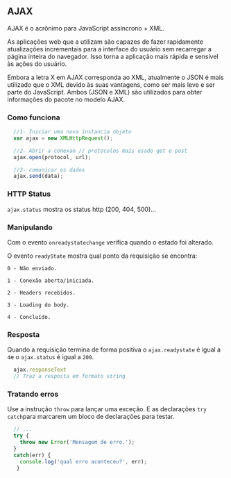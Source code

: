 ## AJAX
AJAX é o acrônimo para JavaScript assíncrono + XML.

As aplicações web que a utilizam são capazes de fazer rapidamente atualizações incrementais para a interface do usuário sem recarregar a página inteira do navegador. Isso torna a aplicação mais rápida e sensível às ações do usuário.

Embora a letra X em AJAX corresponda ao XML, atualmente o JSON é mais utilizado que o XML devido às suas vantagens, como ser mais leve e ser parte do JavaScript. Ambos (JSON e XML) são utilizados ​​para obter informações do pacote no modelo AJAX.

### Como funciona
```javascript
  //1- Iniciar uma nova instancia objeto
  var ajax = new XMLHttpRequest();

  //2- Abrir a conexao // protocolos mais usado get e post
  ajax.open(protocol, url);

  //3- comunicar os dados
  ajax.send(data);
```

### HTTP Status
```ajax.status``` mostra os status http (200, 404, 500)...


### Manipulando
Com o evento `onreadystatechange` verifica quando o estado foi alterado.

O evento `readyState` mostra qual ponto da requisição se encontra:
```
0 - Não enviado.

1 - Conexão aberta/iniciada.

2 - Headers recebidos. 

3 - Loading do body.

4 - Concluído.
```

### Resposta
Quando a requisição termina de forma positiva o `ajax.readystate` é igual a `4`e o `ajax.status` é igual a `200`.

```javascript
  ajax.responseText
  // Traz a resposta em formato string
```


### Tratando erros
Use a instrução `throw` para lançar uma exceção.
E as declarações `try` `catch`para marcarem um bloco de declarações para testar.

```javascript 
  // ...
  try {
    throw new Error('Mensagem de erro.');
  } 
  catch(err) {
    console.log('qual erro aconteceu?', err);
   }
```

